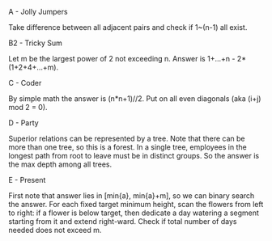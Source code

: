 A - Jolly Jumpers

Take difference between all adjacent pairs and check if 1~(n-1) all exist. 


B2 - Tricky Sum

Let m be the largest power of 2 not exceeding n. Answer is 1+...+n - 2*(1+2+4+...+m). 


C - Coder

By simple math the answer is (n*n+1)//2. Put on all even diagonals (aka (i+j) mod 2 = 0). 


D - Party

Superior relations can be represented by a tree. Note that there can be more than one tree, so this is a forest. In a single tree, employees in the longest path from root to leave must be in distinct groups. So the answer is the max depth among all trees. 


E - Present

First note that answer lies in [min{a}, min{a}+m], so we can binary search the answer. For each fixed target minimum height, scan the flowers from left to right: if a flower is below target, then dedicate a day watering a segment starting from it and extend right-ward. Check if total number of days needed does not exceed m. 

